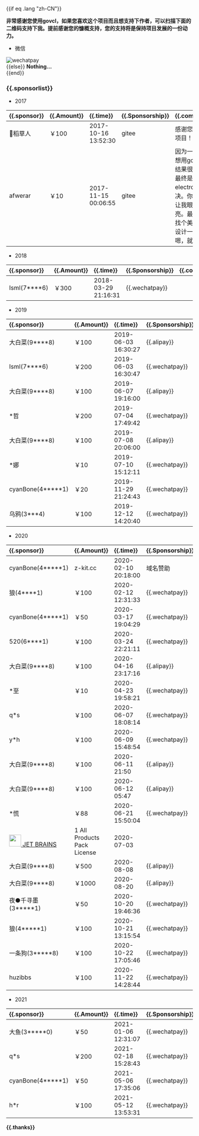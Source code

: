 
{{if eq .lang "zh-CN"}}

**非常感谢您使用govcl，如果您喜欢这个项目而且想支持下作者，可以扫描下面的二维码支持下我。提前感谢您的慷概支持，您的支持将是保持项目发展的一份动力。**   

* 微信  

![wechatpay](/assets/images/wechatpay.jpg)  
{{else}}
**Nothing...**  
{{end}}

### {{.sponsorlist}}  

* 2017  

| {{.sponsor}}    | {{.Amount}}    | {{.time}} | {{.Sponsorship}} | {{.comment}} |  
| :------ | :------ | :----    | :----  | :---- |   
| 稻草人 | ￥100 | 2017-10-16 13:52:30 |  gitee | 感谢您的开源项目！ |  
| afwerar | ￥10 | 2017-11-15 00:06:55 |  gitee | 因为一个项目想用go的ui，结果很失望，<br />最终是用electron解决。你的项目让我眼前一亮。最终希望找个美工好好设计一下。嗯，就这样。 |  

* 2018  

| {{.sponsor}}    | {{.Amount}}    | {{.time}} | {{.Sponsorship}} | {{.comment}} |  
| :------ | :------ | :----    | :----  | :---- |   
| Isml(7****6) | ￥300 | 2018-03-29 21:16:31 |  {{.wechatpay}} |  |  

* 2019  

| {{.sponsor}}    | {{.Amount}}    | {{.time}} | {{.Sponsorship}} | {{.comment}} |  
| :------ | :------ | :----    | :----  | :---- |   
| 大白菜(9****8) | ￥100 | 2019-06-03 16:30:27 |  {{.alipay}} |  |  
| Isml(7****6) | ￥200 | 2019-06-03 16:30:47 |  {{.wechatpay}} |  |    
| 大白菜(9****8) | ￥100 | 2019-06-07 19:16:00 |  {{.alipay}} |  |  
| *哲 | ￥200 | 2019-07-04 17:49:42 |  {{.wechatpay}} | govcl很棒！加油!  |  
| 大白菜(9****8) | ￥100 | 2019-07-08 20:06:00 |  {{.alipay}} |  |  
| *娜 | ￥10 | 2019-07-10 15:12:11 |  {{.wechatpay}} |  |  
| cyanBone(4*****1)| ￥20 | 2019-11-29 21:24:43 |  {{.wechatpay}} |  |  
| 乌鸦(3***4)| ￥100 | 2019-12-12 14:20:40 |  {{.wechatpay}} |  |  

* 2020  

| {{.sponsor}}    | {{.Amount}}    | {{.time}} | {{.Sponsorship}} | {{.comment}} |  
| :------ | :------ | :----    | :----  | :---- |   
| cyanBone(4*****1)| z-kit.cc | 2020-02-10 20:18:00 |  域名赞助   |  |  
| 狼(4****1) | ￥100 | 2020-02-12 12:31:33 |  {{.wechatpay}}   |  |  
| cyanBone(4*****1)| ￥50 | 2020-03-17 19:04:29|  {{.wechatpay}} |  |  
| 520(6****1)| ￥100 | 2020-03-24 22:21:11 |  {{.wechatpay}} |  太棒棒了 |  
| 大白菜(9****8)| ￥100 | 2020-04-16 23:17:16 |  {{.alipay}} |   |  
| *至 | ￥10 | 2020-04-23 19:58:21 |  {{.wechatpay}} | Govcl好用  |  
| q*s | ￥100 | 2020-06-07 18:08:14 |  {{.wechatpay}} | 群主动作好快！  |  
| y*h | ￥100 | 2020-06-09 15:48:54 |  {{.wechatpay}} | 群主牛逼  |  
| 大白菜(9****8) | ￥100 | 2020-06-11 21:50 |  {{.alipay}} |   |  
| 大白菜(9****8) | ￥100 | 2020-06-12 05:47 |  {{.alipay}} |   |    
| *慌 | ￥88 | 2020-06-21 15:50:04 |  {{.wechatpay}} |   |  
| [<img height="32" src="/assets/images/jetbrains.png"> JET BRAINS](https://www.jetbrains.com/?from=govcl) | 1 All Products Pack License | 2020-07-03 |   |   |  
| 大白菜(9****8) | ￥500 | 2020-08-08 |  {{.alipay}} |   |    
| 大白菜(9****8) | ￥1000 | 2020-08-20 |  {{.alipay}} |   |    
| 夜●千寻墨(3*****1)| ￥50 | 2020-10-20 19:46:36|  {{.wechatpay}} |  感谢群主大佬 |  
| 狼(4*****1) | ￥100 | 2020-10-21 13:15:54|  {{.wechatpay}} |   |  
| 一条狗(3*****8) | ￥100 | 2020-10-22 17:05:46|  {{.wechatpay}} | 小小心意支持群主大人  |  
| huzibbs | ￥100 | 2020-11-22 14:28:44 |  {{.wechatpay}} |   |  

* 2021  

| {{.sponsor}}    | {{.Amount}}    | {{.time}} | {{.Sponsorship}} | {{.comment}} |  
| :------ | :------ | :----    | :----  | :---- |   
| 大鱼(3*****0)| ￥50 | 2021-01-06 12:31:07 |  {{.wechatpay}}  | 群主大佬喝咖啡 |  
| q*s | ￥200 | 2021-02-18 15:28:43 |  {{.wechatpay}} |  |  
| cyanBone(4*****1)| ￥50 | 2021-05-06 17:35:06 |  {{.wechatpay}} |  |  
| h*r| ￥100 | 2021-05-12 13:53:31 |  {{.wechatpay}} |  |  

**{{.thanks}}** 
